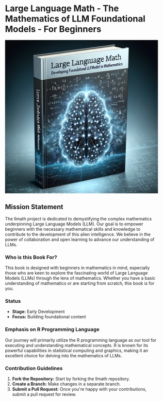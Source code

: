 # Large Language Math - The Mathematics of LLM Foundational Models - For Beginners

![Large Language Math - The Mathematics of LLM Foundational Models](src/cover.png)

## Mission Statement
The llmath project is dedicated to demystifying the complex mathematics underpinning Large Language Models (LLM). Our goal is to empower beginners with the necessary mathematical skills and knowledge to contribute to the development of this alien intelligence. We believe in the power of collaboration and open learning to advance our understanding of LLMs.

### Who is this Book For?
This book is designed with beginners in mathematics in mind, especially those who are keen to explore the fascinating world of Large Language Models (LLMs) through the lens of mathematics. Whether you have a basic understanding of mathematics or are starting from scratch, this book is for you.


### Status
- **Stage:** Early Development
- **Focus:** Building foundational content

### Emphasis on R Programming Language
Our journey will primarily utilize the R programming language as our tool for executing and understanding mathematical concepts. R is known for its powerful capabilities in statistical computing and graphics, making it an excellent choice for delving into the mathematics of LLMs. 

### Contribution Guidelines
1. **Fork the Repository:** Start by forking the llmath repository.
2. **Create a Branch:** Make changes in a separate branch.
3. **Submit a Pull Request:** Once you're happy with your contributions, submit a pull request for review.

